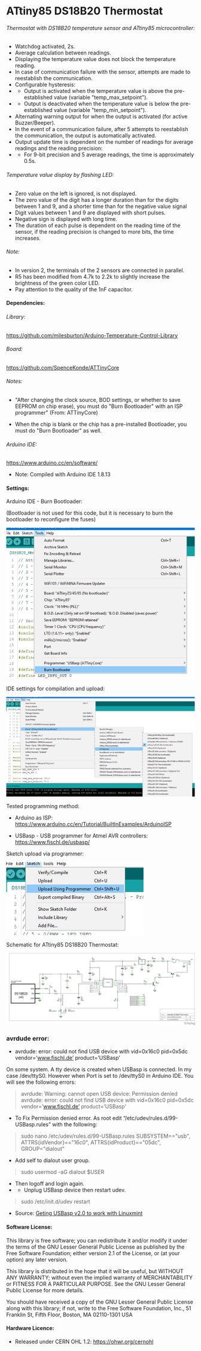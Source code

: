 # ATtiny85 DS18B20 Thermostat
###### Thermostat with DS18B20 temperature sensor and ATtiny85 microcontroller:
- Watchdog activated, 2s.
- Average calculation between readings.
- Displaying the temperature value does not block the temperature reading.
- In case of communication failure with the sensor, attempts are made to reestablish the communication.
- Configurable hysteresis:
- - Output is activated when the temperature value is above the pre-established value (variable "temp_max_setpoint").
- - Output is deactivated when the temperature value is below the pre-established value (variable "temp_min_setpoint").
- Alternating warning output for when the output is activated (for active Buzzer/Beeper).
- In the event of a communication failure, after 5 attempts to reestablish the communication, the output is automatically activated.
- Output update time is dependent on the number of readings for average readings and the reading precision:
- - For 9-bit precision and 5 average readings, the time is approximately 0.5s.

###### Temperature value display by flashing LED:
- Zero value on the left is ignored, is not displayed.
- The zero value of the digit has a longer duration than for the digits between 1 and 9, and a shorter time than for the negative value signal
- Digit values between 1 and 9 are displayed with short pulses.
- Negative sign is displayed with long time.
- The duration of each pulse is dependent on the reading time of the sensor, if the reading precision is changed to more bits, the time increases.

###### Note:
- In version 2, the terminals of the 2 sensors are connected in parallel.
- R5 has been modified from 4.7k to 2.2k to slightly increase the brightness of the green color LED.
- Pay attention to the quality of the 1nF capacitor.

#### Dependencies:

###### Library:
https://github.com/milesburton/Arduino-Temperature-Control-Library

###### Board:
https://github.com/SpenceKonde/ATTinyCore

###### Notes:
- "After changing the clock source, BOD settings, or whether to save EEPROM on chip erase), you must do "Burn Bootloader" with an ISP programmer" (From: ATTinyCore)

- When the chip is blank or the chip has a pre-installed Bootloader, you must do "Burn Bootloader" as well.

###### Arduino IDE:
https://www.arduino.cc/en/software/
- Note: Compiled with Arduino IDE 1.8.13

#### Settings:
Arduino IDE - Burn Bootloader:

(Bootloader is not used for this code, but it is necessary to burn the bootloader to reconfigure the fuses)

![image](https://raw.githubusercontent.com/rtek1000/ATtiny85_DS18B20_thermostat/main/Settings/Burn%20Bootloader.png)

IDE settings for compilation and upload:

![image](https://raw.githubusercontent.com/rtek1000/ATtiny85_DS18B20_thermostat/main/Settings/IDE%20settings.png)

Tested programming method:
- Arduino as ISP: https://www.arduino.cc/en/Tutorial/BuiltInExamples/ArduinoISP

- USBasp - USB programmer for Atmel AVR controllers: https://www.fischl.de/usbasp/

Sketch upload via programmer:

![image](https://raw.githubusercontent.com/rtek1000/ATtiny85_DS18B20_thermostat/main/Settings/Upload_Prog.png)

Schematic for ATtiny85 DS18B20 Thermostat:

![image](https://raw.githubusercontent.com/rtek1000/ATtiny85_DS18B20_thermostat/main/Hardware/Attiny_DS18B20_schematic_v2.png)


### avrdude error: 
- avrdude: error: could not find USB device with vid=0x16c0 pid=0x5dc vendor=’www.fischl.de’ product=’USBasp’ 

On some system. A tty device is created when USBasp is connected. In my case /dev/ttyS0. However when Port is set to /dev/ttyS0 in Arduino IDE. You will see the following errors:

>avrdude: Warning: cannot open USB device: Permission denied
>avrdude: error: could not find USB device with vid=0x16c0 pid=0x5dc vendor=’www.fischl.de’ product=’USBasp’

- To Fix Permission denied error. As root edit “/etc/udev/rules.d/99-USBasp.rules” with the following:

>sudo nano /etc/udev/rules.d/99-USBasp.rules
>SUBSYSTEM=="usb", ATTRS{idVendor}=="16c0", ATTRS{idProduct}=="05dc", GROUP="dialout"

- Add self to dialout user group.

>sudo usermod -aG dialout $USER

- Then logoff and login again.
- - Unplug USBasp device then restart udev.

>sudo /etc/init.d/udev restart

- Source: [Geting USBasp v2.0 to work with Linuxmint](https://klamfx.wordpress.com/tag/avrdude-error-could-not-find-usb-device-with-vid0x16c0-pid0x5dc-vendorwww-fischl-de-productusbasp/)


#### Software License:
This library is free software; you can redistribute it and/or modify it under the terms of the GNU Lesser General Public License as published by the Free Software Foundation; either version 2.1 of the License, or (at your option) any later version.

This library is distributed in the hope that it will be useful, but WITHOUT ANY WARRANTY; without even the implied warranty of MERCHANTABILITY or FITNESS FOR A PARTICULAR PURPOSE. See the GNU Lesser General Public License for more details.

You should have received a copy of the GNU Lesser General Public License along with this library; if not, write to the Free Software Foundation, Inc., 51 Franklin St, Fifth Floor, Boston, MA 02110-1301 USA


#### Hardware Licence:
- Released under CERN OHL 1.2: https://ohwr.org/cernohl

